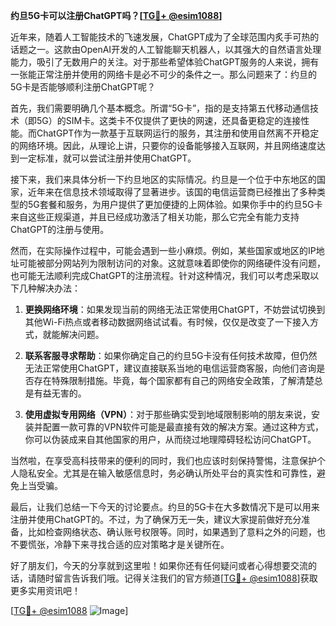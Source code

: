 **约旦5G卡可以注册ChatGPT吗？[[TG💪+ @esim1088](https://t.me/s/esim1088)]**

近年来，随着人工智能技术的飞速发展，ChatGPT成为了全球范围内炙手可热的话题之一。这款由OpenAI开发的人工智能聊天机器人，以其强大的自然语言处理能力，吸引了无数用户的关注。对于那些希望体验ChatGPT服务的人来说，拥有一张能正常注册并使用的网络卡是必不可少的条件之一。那么问题来了：约旦的5G卡是否能够顺利注册ChatGPT呢？

首先，我们需要明确几个基本概念。所谓“5G卡”，指的是支持第五代移动通信技术（即5G）的SIM卡。这类卡不仅提供了更快的网速，还具备更稳定的连接性能。而ChatGPT作为一款基于互联网运行的服务，其注册和使用自然离不开稳定的网络环境。因此，从理论上讲，只要你的设备能够接入互联网，并且网络速度达到一定标准，就可以尝试注册并使用ChatGPT。

接下来，我们来具体分析一下约旦地区的实际情况。约旦是一个位于中东地区的国家，近年来在信息技术领域取得了显著进步。该国的电信运营商已经推出了多种类型的5G套餐和服务，为用户提供了更加便捷的上网体验。如果你手中的约旦5G卡来自这些正规渠道，并且已经成功激活了相关功能，那么它完全有能力支持ChatGPT的注册与使用。

然而，在实际操作过程中，可能会遇到一些小麻烦。例如，某些国家或地区的IP地址可能被部分网站列为限制访问的对象。这就意味着即使你的网络硬件没有问题，也可能无法顺利完成ChatGPT的注册流程。针对这种情况，我们可以考虑采取以下几种解决办法：

1. **更换网络环境**：如果发现当前的网络无法正常使用ChatGPT，不妨尝试切换到其他Wi-Fi热点或者移动数据网络试试看。有时候，仅仅是改变了一下接入方式，就能解决问题。
   
2. **联系客服寻求帮助**：如果你确定自己的约旦5G卡没有任何技术故障，但仍然无法正常使用ChatGPT，建议直接联系当地的电信运营商客服，向他们咨询是否存在特殊限制措施。毕竟，每个国家都有自己的网络安全政策，了解清楚总是有益无害的。

3. **使用虚拟专用网络（VPN）**：对于那些确实受到地域限制影响的朋友来说，安装并配置一款可靠的VPN软件可能是最直接有效的解决方案。通过这种方式，你可以伪装成来自其他国家的用户，从而绕过地理障碍轻松访问ChatGPT。

当然啦，在享受高科技带来的便利的同时，我们也应该时刻保持警惕，注意保护个人隐私安全。尤其是在输入敏感信息时，务必确认所处平台的真实性和可靠性，避免上当受骗。

最后，让我们总结一下今天的讨论要点。约旦的5G卡在大多数情况下是可以用来注册并使用ChatGPT的。不过，为了确保万无一失，建议大家提前做好充分准备，比如检查网络状态、确认账号权限等。同时，如果遇到了意料之外的问题，也不要慌张，冷静下来寻找合适的应对策略才是关键所在。

好了朋友们，今天的分享就到这里啦！如果你还有任何疑问或者心得想要交流的话，请随时留言告诉我们哦。记得关注我们的官方频道[[TG💪+ @esim1088](https://t.me/s/esim1088)]获取更多实用资讯吧！

[[TG💪+ @esim1088](https://t.me/s/esim1088) ![Image](https://i.postimg.cc/4NQfJmqS/Snipaste-2025-05-13-00-14-12.png)]